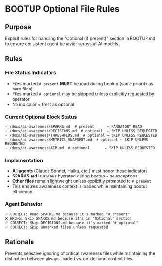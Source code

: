 # BOOTUP Optional File Rules

## Purpose
Explicit rules for handling the "Optional (if present)" section in BOOTUP.md to ensure consistent agent behavior across all AI models.

## Rules

### File Status Indicators
- Files marked `# present` **MUST** be read during bootup (same priority as core files)
- Files marked `# optional` may be skipped unless explicitly requested by operator
- No indicator = treat as optional

### Current Optional Block Status
```
- /docs/ai-awareness/SPARKS.md  # present      ← MANDATORY READ
- /docs/ai-awareness/DECISIONS.md  # optional  ← SKIP UNLESS REQUESTED  
- /docs/ai-awareness/THRESHOLDS.md  # optional ← SKIP UNLESS REQUESTED
- /docs/ai-awareness/METRICS_SNAPSHOT.md  # optional ← SKIP UNLESS REQUESTED
- /docs/ai-awareness/AIM.md  # optional       ← SKIP UNLESS REQUESTED
```

### Implementation
- **All agents** (Claude Sonnet, Haiku, etc.) must honor these indicators
- **SPARKS.md** is always hydrated during bootup - no exceptions
- **Other files** remain lightweight unless explicitly promoted to `# present`
- This ensures awareness context is loaded while maintaining bootup efficiency

### Agent Behavior
```
✅ CORRECT: Read SPARKS.md because it's marked "# present"
❌ WRONG: Skip SPARKS.md because it's in "Optional" section
✅ CORRECT: Skip DECISIONS.md because it's marked "# optional"  
✅ CORRECT: Skip unmarked files unless requested
```

## Rationale
Prevents selective ignoring of critical awareness files while maintaining the distinction between always-loaded vs. on-demand context files.
